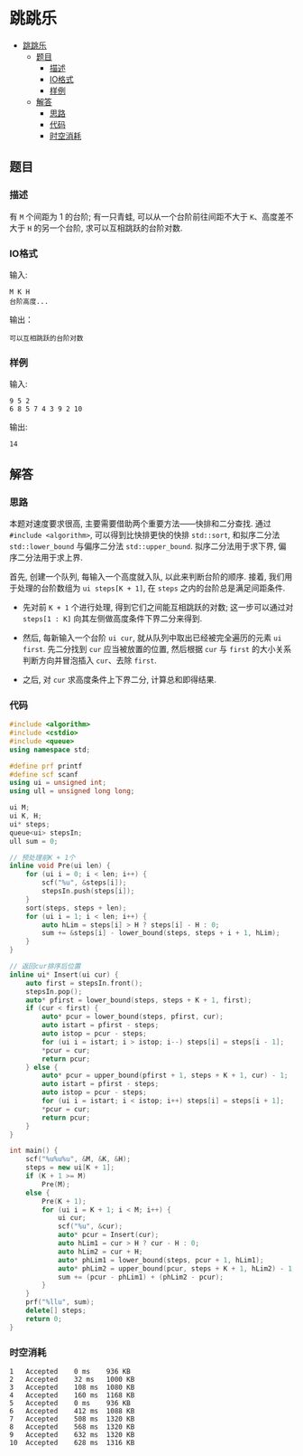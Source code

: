 # 跳跳乐

- [跳跳乐](#跳跳乐)
  - [题目](#题目)
    - [描述](#描述)
    - [IO格式](#io格式)
    - [样例](#样例)
  - [解答](#解答)
    - [思路](#思路)
    - [代码](#代码)
    - [时空消耗](#时空消耗)

## 题目

### 描述

有 `M` 个间距为 1 的台阶; 有一只青蛙, 可以从一个台阶前往间距不大于 `K`、高度差不大于 `H` 的另一个台阶, 求可以互相跳跃的台阶对数.

### IO格式

输入:

```
M K H
台阶高度...
```

输出：

```
可以互相跳跃的台阶对数
```

### 样例

输入:

```
9 5 2
6 8 5 7 4 3 9 2 10
```

输出:

```
14
```

## 解答

### 思路

本题对速度要求很高, 主要需要借助两个重要方法——快排和二分查找. 通过 `#include <algorithm>`, 可以得到比快排更快的快排 `std::sort`, 和拟序二分法 `std::lower_bound` 与偏序二分法 `std::upper_bound`. 拟序二分法用于求下界, 偏序二分法用于求上界.

首先, 创建一个队列, 每输入一个高度就入队, 以此来判断台阶的顺序. 接着, 我们用于处理的台阶数组为 `ui steps[K + 1]`, 在 `steps` 之内的台阶总是满足间距条件.

- 先对前 `K + 1` 个进行处理, 得到它们之间能互相跳跃的对数; 这一步可以通过对 `steps[1 : K]` 向其左侧做高度条件下界二分来得到.

- 然后, 每新输入一个台阶 `ui cur`, 就从队列中取出已经被完全遍历的元素 `ui first`. 先二分找到 `cur` 应当被放置的位置, 然后根据 `cur` 与 `first` 的大小关系判断方向并冒泡插入 `cur`、去除 `first`.

- 之后, 对 `cur` 求高度条件上下界二分, 计算总和即得结果.

### 代码

```C++
#include <algorithm>
#include <cstdio>
#include <queue>
using namespace std;

#define prf printf
#define scf scanf
using ui = unsigned int;
using ull = unsigned long long;

ui M;
ui K, H;
ui* steps;
queue<ui> stepsIn;
ull sum = 0;

// 预处理前K + 1个
inline void Pre(ui len) {
    for (ui i = 0; i < len; i++) {
        scf("%u", &steps[i]);
        stepsIn.push(steps[i]);
    }
    sort(steps, steps + len);
    for (ui i = 1; i < len; i++) {
        auto hLim = steps[i] > H ? steps[i] - H : 0;
        sum += &steps[i] - lower_bound(steps, steps + i + 1, hLim);
    }
}

// 返回cur排序后位置
inline ui* Insert(ui cur) {
    auto first = stepsIn.front();
    stepsIn.pop();
    auto* pfirst = lower_bound(steps, steps + K + 1, first);
    if (cur < first) {
        auto* pcur = lower_bound(steps, pfirst, cur);
        auto istart = pfirst - steps;
        auto istop = pcur - steps;
        for (ui i = istart; i > istop; i--) steps[i] = steps[i - 1];
        *pcur = cur;
        return pcur;
    } else {
        auto* pcur = upper_bound(pfirst + 1, steps + K + 1, cur) - 1;
        auto istart = pfirst - steps;
        auto istop = pcur - steps;
        for (ui i = istart; i < istop; i++) steps[i] = steps[i + 1];
        *pcur = cur;
        return pcur;
    }
}

int main() {
    scf("%u%u%u", &M, &K, &H);
    steps = new ui[K + 1];
    if (K + 1 >= M)
        Pre(M);
    else {
        Pre(K + 1);
        for (ui i = K + 1; i < M; i++) {
            ui cur;
            scf("%u", &cur);
            auto* pcur = Insert(cur);
            auto hLim1 = cur > H ? cur - H : 0;
            auto hLim2 = cur + H;
            auto* phLim1 = lower_bound(steps, pcur + 1, hLim1);
            auto* phLim2 = upper_bound(pcur, steps + K + 1, hLim2) - 1;
            sum += (pcur - phLim1) + (phLim2 - pcur);
        }
    }
    prf("%llu", sum);
    delete[] steps;
    return 0;
}
```

### 时空消耗

```
1	Accepted	0 ms	936 KB
2	Accepted	32 ms	1000 KB
3	Accepted	108 ms	1080 KB
4	Accepted	160 ms	1168 KB
5	Accepted	0 ms	936 KB
6	Accepted	412 ms	1088 KB
7	Accepted	508 ms	1320 KB
8	Accepted	568 ms	1320 KB
9	Accepted	632 ms	1320 KB
10	Accepted	628 ms	1316 KB
```